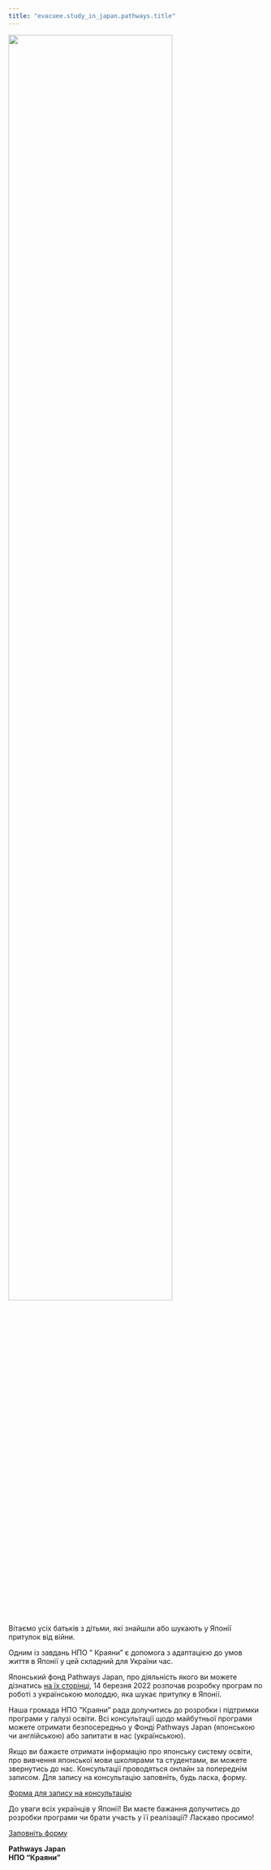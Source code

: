 ```yaml
---
title: "evacuee.study_in_japan.pathways.title"
---
```


<img src="/assets/images/ukraine-japan-logo-1200x715.png" width="80%">

Вітаємо усіх батьків з дітьми, які знайшли або шукають у Японії притулок
від війни.

Одним із завдань НПО ” Краяни” є допомога з адаптацією до умов життя в
Японії у цей складний для України час.

Японський фонд Pathways Japan, про діяльність якого ви можете дізнатись
[на їх сторінці](https://pathways-j.org/newstopics), 14 березня 2022
розпочав розробку програм по роботі з українською молоддю, яка шукає
притулку в Японії.

Наша громада НПО “Краяни” рада долучитись до розробки і підтримки
програми у галузі освіти.  Всі консультації щодо майбутньої програми
можете отримати безпосередньо у Фонді Pathways Japan (японською чи
англійською) або запитати в нас (українською).

Якщо ви бажаєте отримати інформацію про японську систему освіти, про
вивчення японської мови школярами та студентами, ви можете звернутись до
нас. Консультації проводяться онлайн за попереднім записом. Для запису
на консультацію заповніть, будь ласка, форму.

  <a
  href="https://docs.google.com/forms/d/1b3phT242xZrFsYDFWFxYatslbzmtlMEy0NRhbMI-pPg/formrestricted?edit_requested=true"
  class="btn btn-success btn-wrap"> Форма для запису на консультацію</a>


До уваги всіх українців у Японії!  Ви маєте бажання долучитись до
розробки програми чи брати участь у її реалізації? Ласкаво просимо!

<a href="https://docs.google.com/forms/d/1CIkiMMc0Tbh2E5M6ODMUYd5THyxwcFtw4H5stVAgmJQ/viewform?ts=62317465&edit_requested=true" class="btn btn-success btn-wrap">Заповніть форму</a>

**Pathways Japan** <br>**НПО “Краяни”**
